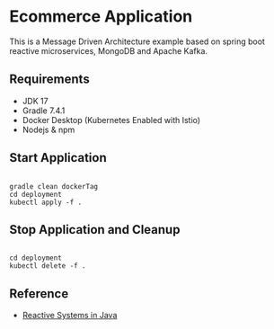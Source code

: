 # Ecommerce Application

This is a Message Driven Architecture example based on spring boot reactive microservices, MongoDB and Apache Kafka.

## Requirements

* JDK 17
* Gradle 7.4.1
* Docker Desktop (Kubernetes Enabled with Istio)
* Nodejs & npm

## Start Application

```shell

gradle clean dockerTag
cd deployment
kubectl apply -f .

```

## Stop Application and Cleanup

```shell

cd deployment
kubectl delete -f .

```

## Reference

- [Reactive Systems in Java](https://www.baeldung.com/java-reactive-systems)